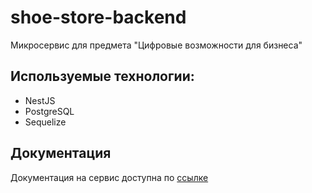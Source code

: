 # shoe-store-backend
Микросервис для предмета "Цифровые возможности для бизнеса"

## Используемые технологии:
- NestJS
- PostgreSQL
- Sequelize

## Документация
Документация на сервис доступна по [ссылке](https://documenter.getpostman.com/view/25915575/2s9YRGy98L)
